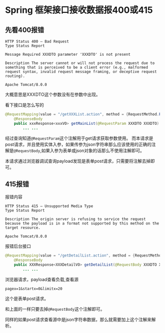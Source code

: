 # Spring 框架接口接收数据报400或415

## 先看400报错

```text
HTTP Status 400 – Bad Request
Type Status Report

Message Required XXXDTO parameter 'XXXDTO' is not present

Description The server cannot or will not process the request due to something that is perceived to be a client error (e.g., malformed request syntax, invalid request message framing, or deceptive request routing).

Apache Tomcat/8.0.0
```
大概意思是XXXDTO这个参数没有在参数中出现。

看下接口是怎么写的

```java
@RequestMapping(value = "/getXXXList.action", method = {RequestMethod.POST}, produces = {"application/json;charset=UTF-8"})
    @ResponseBody
    public xxxResponse<xxxVO> getMainList(@RequestParam XXXDTO XXXDTO) {
        ... ...
```
经过查询知道`@RequestParam`这个注解用于get请求获取参数使用。
而本请求是post请求，并且使用实体入参，如果传参为json字符串那么应该使用的正确的注解是`@RequestBody`,如果入参为表单或json对象的话那么不使用注解即可。

本请求通过浏览器调试查询payload发现是表单post请求，只需要将注解去掉即可。

## 415报错
报错内容
```text
HTTP Status 415 – Unsupported Media Type
Type Status Report

Description The origin server is refusing to service the request because the payload is in a format not supported by this method on the target resource.

Apache Tomcat/8.0.0
```

报错后台接口
```java
@RequestMapping(value = "/getDetailList.action", method = {RequestMethod.POST}, produces = {"application/json;charset=UTF-8"})
    @ResponseBody
    public XXXResponse<XXXDetailVO> getDetailList(@RequestBody XXXDTO XXXDTO) {
        ... ...
```
浏览器请求，payload查看负载,查看源
```text
pagex=1&startx=0&limitx=20
```
这个是表单post请求。

和上面的一样只要去掉`@RequestBody`这个注解即可。

同样的如果post请求查看源中是json字符串数据，那么就需要加上这个注解来解析。